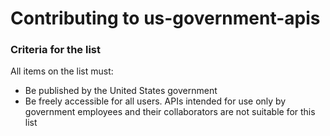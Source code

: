# Contributing to us-government-apis

### Criteria for the list

All items on the list must:
- Be published by the United States government
- Be freely accessible for all users. APIs intended for use only by government employees and their collaborators are not suitable for this list
